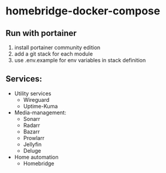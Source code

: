 # homebridge-docker-compose

## Run with portainer
1. install portainer community edition
2. add a git stack for each module
3. use .env.example for env variables in stack definition

## Services:
- Utility services
  - Wireguard
  - Uptime-Kuma
- Media-management:
  - Sonarr
  - Radarr
  - Bazarr
  - Prowlarr
  - Jellyfin
  - Deluge
- Home automation
  - Homebridge
